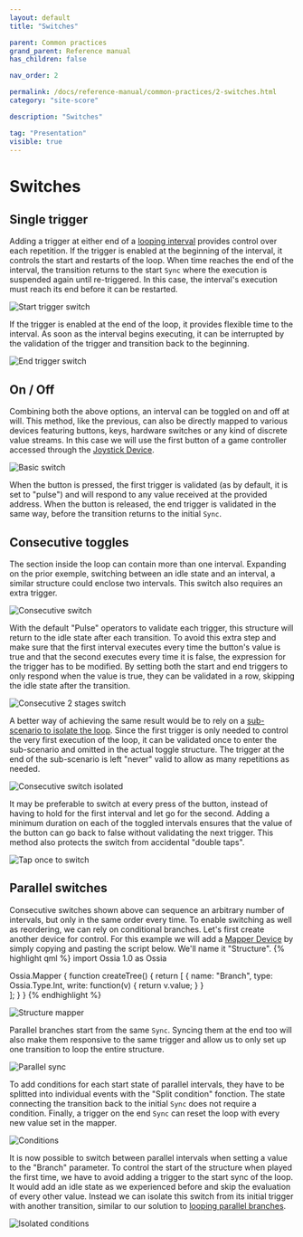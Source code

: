 ```yaml
---
layout: default
title: "Switches"

parent: Common practices
grand_parent: Reference manual
has_children: false

nav_order: 2

permalink: /docs/reference-manual/common-practices/2-switches.html
category: "site-score"

description: "Switches"

tag: "Presentation"
visible: true
---
```


# Switches

## Single trigger

Adding a trigger at either end of a 
[looping interval](/score-docs/docs/reference-manual/common-practices/1-looping.html#loop-with-transitions) 
provides control over each repetition. If the trigger is enabled at the beginning of the interval, it controls the start and restarts of the loop.
When time reaches the end of the interval, the transition returns to the start `Sync` where the execution is suspended again until re-triggered. 
In this case, the interval's execution must reach its end before it can be restarted.

![Start trigger switch](/score-docs/assets/images/reference-manual/common-practices/triggerStart.gif "Start trigger switch")

If the trigger is enabled at the end of the loop, it provides flexible time to the interval. 
As soon as the interval begins executing, it can be interrupted by the validation of the trigger and transition back to the beginning.

![End trigger switch](/score-docs/assets/images/reference-manual/common-practices/triggerEnd.gif "End trigger switch")

## On / Off

Combining both the above options, an interval can be toggled on and off at will. This method, like the previous, can also be directly mapped to various devices featuring buttons, keys, hardware switches or any kind of discrete value streams. In this case we will use the first button of a game controller accessed through the [Joystick Device](/score-docs/docs/references/devices-types/joystick-device.html).

![Basic switch](/score-docs/assets/images/reference-manual/common-practices/switch.gif "Basic switch")

When the button is pressed, the first trigger is validated (as by default, it is set to "pulse") and will respond to any value received at the provided address. When the button is released, the end trigger is validated in the same way, before the transition returns to the initial `Sync`.

## Consecutive toggles

The section inside the loop can contain more than one interval. Expanding on the prior exemple, switching between an idle state and an interval, a similar structure could enclose two intervals. This switch also requires an extra trigger. 

![Consecutive switch](/score-docs/assets/images/reference-manual/common-practices/consecutive.gif "Consecutive switch")

With the default "Pulse" operators to validate each trigger, this structure will return to the idle state after each transition. To avoid this extra step and make sure that the first interval executes every time the button's value is true and that the second executes every time it is false, the expression for the trigger has to be modified. By setting both the start and end triggers to only respond when the value is true, they can be validated in a row, skipping the idle state after the transition.  

![Consecutive 2 stages switch](/score-docs/assets/images/reference-manual/common-practices/seq2Stage.gif "Consecutive 2 steps switch")

A better way of achieving the same result would be to rely on a [sub-scenario to isolate the loop](/score-docs/docs/reference-manual/common-practices/1-looping.html#nested-loops). Since the first trigger is only needed to control the very first execution of the loop, it can be validated once to enter the sub-scenario and omitted in the actual toggle structure. The trigger at the end of the sub-scenario is left "never" valid to allow as many repetitions as needed.

![Consecutive switch isolated](/score-docs/assets/images/reference-manual/common-practices/seqIsolate.gif "Consecutive switch isolated")

It may be preferable to switch at every press of the button, instead of having to hold for the first interval and let go for the second. Adding a minimum duration on each of the toggled intervals ensures that the value of the button can go back to false without validating the next trigger. This method also protects the switch from accidental "double taps".

![Tap once to switch](/score-docs/assets/images/reference-manual/common-practices/tapToSwitch.gif "Tap once to switch")

## Parallel switches

Consecutive switches shown above can sequence an arbitrary number of intervals, but only in the same order every time. To enable switching as well as reordering, we can rely on conditional branches. Let's first create another device for control. For this example we will add a [Mapper Device](/score-docs/docs/references/devices-types/mapper-device.html) by simply copying and pasting the script below. We'll name it "Structure".
{% highlight qml %}
import Ossia 1.0 as Ossia

Ossia.Mapper
{
    function createTree() {
        return [
        {
            name: "Branch",
            type: Ossia.Type.Int,
            write: function(v) { return v.value; }
        }            
        ];
    }
}
{% endhighlight %}

![Structure mapper](/score-docs/assets/images/reference-manual/common-practices/structureMapper.gif "Structure mpper")

Parallel branches start from the same `Sync`. Syncing them at the end too will also make them responsive to the same trigger and allow us to only set up one transition to loop the entire structure.

![Parallel sync](/score-docs/assets/images/reference-manual/common-practices/parallelSync.gif "Parallel sync")

To add conditions for each start state of parallel intervals, they have to be splitted into individual events with the "Split condition" fonction. The state connecting the transition back to the initial `Sync` does not require a condition. Finally, a trigger on the end `Sync` can reset the loop with every new value set in the mapper.

![Conditions](/score-docs/assets/images/reference-manual/common-practices/conditions.gif "Conditions")

It is now possible to switch between parallel intervals when setting a value to the "Branch" parameter. To control the start of the structure when played the first time, we have to avoid adding a trigger to the start sync of the loop. It would add an idle state as we experienced before and skip the evaluation of every other value. Instead we can isolate this switch from its initial trigger with another transition, similar to our solution to [looping parallel branches](/score-docs/docs/reference-manual/common-practices/1-looping.html#loop-branches).

![Isolated conditions](/score-docs/assets/images/reference-manual/common-practices/isolateConditions.gif "Isolated conditions")
